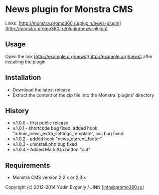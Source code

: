# News plugin for Monstra CMS

Links: [http://monstra.promo360.ru/plugin/news-plugin](http://monstra.promo360.ru/plugin/news-plugin)

## Usage
Open the link [http://example.org/news](http://example.org/news) after installing the plugin

## Installation
* Download the latest release 
* Extract the content of the zip file into the Monstra 'plugins' directory

## History
* v.1.0.0 - first public release
* v.1.0.1 - shortcode bug fixed, added hook "admin_news_extra_settings_template", css bug fixed
* v.1.0.2 - added hook "news_current_footer"
* v.1.0.3 - uninstall.php bug fixed
* v.1.0.4 - Added MarkitUp button "cut"

## Requirements
* Monstra CMS version 2.2.x or 2.3.x

Copyright (c) 2012-2014 Yudin Evgeniy / JINN [info@promo360.ru]